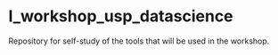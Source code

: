 # I_workshop_usp_datascience
Repository for self-study of the tools that will be used in the workshop.
